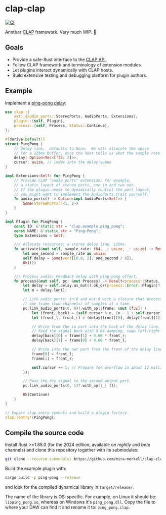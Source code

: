 # clap-clap

[![CI](https://github.com/mira-merkell/clap-clap/actions/workflows/CI.yml/badge.svg)](https://github.com/mira-merkell/clap-clap/actions/workflows/CI.yml)

Another [CLAP] framework. Very much WIP. 🚧

## Goals

* Provide a safe-Rust interface to the [CLAP API].
* Follow CLAP framework and terminology of extension modules.
* Let plugins interact dynamically with CLAP hosts.
* Build extensive testing and debugging platform for plugin authors.

[CLAP]: https://cleveraudio.org

[CLAP API]: https://github.com/free-audio/clap/tree/main/include/clap

## Example

Implement a [ping-pong delay]:

```rust
use clap::{
    ext::{audio_ports::StereoPorts, AudioPorts, Extensions},
    plugin::{self, Plugin},
    process::{self, Process, Status::Continue},
};

#[derive(Default)]
struct PingPong {
    // Delay line,  defaults to None.  We will allocate the space
    // for a 125ms buffer, once the host tells us what the sample rate is.
    delay: Option<Vec<[f32; 2]>>,
    cursor: usize, // index into the delay queue
}

impl Extensions<Self> for PingPong {
    // Provide CLAP "audio_ports" extension: for example,
    // a static layout of stereo ports, one in and two out.
    // If the plugin needs to dynamically control the port layout,
    // you might want to implement the AudioPorts trait yourself.
    fn audio_ports() -> Option<impl AudioPorts<Self>> {
        Some(StereoPorts::<1, 2>)
    }
}

impl Plugin for PingPong {
    const ID: &'static str = "clap.example.ping_pong";
    const NAME: &'static str = "Ping-Pong";
    type Extensions = Self;

    /// Allocate resources: a stereo delay line, 125ms.
    fn activate(&mut self, sample_rate: f64, _: usize, _: usize) -> Result<(), plugin::Error> {
        let one_second = sample_rate as usize;
        self.delay = Some(vec![[0.0; 2]; one_second / 8]);
        Ok(())
    }

    /// Process audio: Feedback delay with ping-pong effect.
    fn process(&mut self, pc: &mut Process) -> Result<process::Status, process::Error> {
        let delay = self.delay.as_mut().ok_or(process::Error::Plugin)?;
        let n = delay.len();

        // Link audio ports: in:0 and out:0 with a closure that processes
        // one frame (two channels) of samples at a time.
        pc.link_audio_ports(0, 0)?.with_op(|frame: &mut [f32]| {
            let (front, back) = (self.cursor % n, (n - 1 + self.cursor) % n);
            let (front_l, front_r) = (delay[front][0], delay[front][1]);

            // Write from the in port into the back of the delay line.
            // Feed the signal back with 0.66 damping, swap left/right channels.
            delay[back][0] = frame[1] + 0.66 * front_r;
            delay[back][1] = frame[0] + 0.66 * front_l;

            // Write into the out port from the front of the delay line.
            frame[0] = front_l;
            frame[1] = front_r;

            self.cursor += 1; // Prepare for overflow in about 12 million years.
        });

        // Pass the dry signal to the second output port.
        pc.link_audio_ports(0, 1)?.with_op(|_| ());

        Ok(Continue)
    }
}

// Export clap_entry symbols and build a plugin factory.
clap::entry!(PingPong);
```

[ping-pong delay]: ./examples/ping-pong/

## Compile the source code

Install Rust >=1.85.0 (for the 2024 edition, available on *nightly* and *beta*
channels) and clone this repository together with its submodules:

```bash
git clone --recurse-submodules https://github.com/mira-merkell/clap-clap
```

Build the example plugin with:

```bash
cargo build -p ping-pong --release
```

and look for the compiled dynamical library in `target/release/`.

The name of the library is OS-specific. For example, on Linux it should be:
`libping_pong.so`, whereas on Windows it's `ping_pong.dll`. Copy the file to
where your DAW can find it and rename it to: `ping_pong.clap`.
